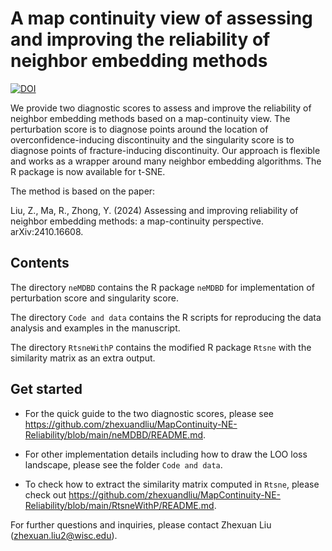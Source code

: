 # A map continuity view of assessing and improving the reliability of neighbor embedding methods
[![DOI](https://zenodo.org/badge/884515290.svg)](https://doi.org/10.5281/zenodo.15384393)

We provide two diagnostic scores to assess and improve the reliability of neighbor embedding methods based on a map-continuity view. The perturbation score is to diagnose points around the location of overconfidence-inducing discontinuity and the singularity score is to diagnose points of fracture-inducing discontinuity. Our approach is flexible and works as a wrapper around many neighbor embedding algorithms. The R package is now available for t-SNE.

The method is based on the paper:

Liu, Z., Ma, R., Zhong, Y. (2024) Assessing and improving reliability of neighbor embedding methods: a map-continuity perspective. arXiv:2410.16608.

## Contents
The directory `neMDBD` contains the R package `neMDBD` for implementation of perturbation score and singularity score.

The directory `Code and data` contains the R scripts for reproducing the data analysis and examples in the manuscript.

The directory `RtsneWithP` contains the modified R package `Rtsne` with the similarity matrix as an extra output.

## Get started
- For the quick guide to the two diagnostic scores, please see https://github.com/zhexuandliu/MapContinuity-NE-Reliability/blob/main/neMDBD/README.md.

- For other implementation details including how to draw the LOO loss landscape, please see the folder `Code and data`.

- To check how to extract the similarity matrix computed in `Rtsne`, please check out https://github.com/zhexuandliu/MapContinuity-NE-Reliability/blob/main/RtsneWithP/README.md.

For further questions and inquiries, please contact Zhexuan Liu (zhexuan.liu2@wisc.edu).
